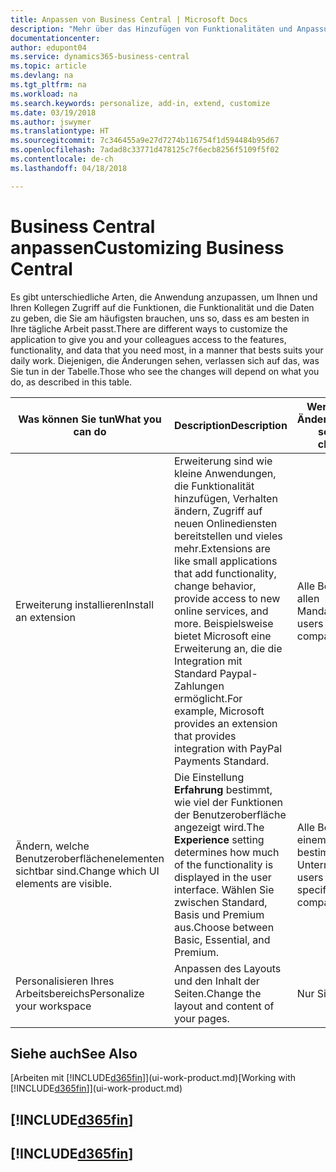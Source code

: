 ```yaml
---
title: Anpassen von Business Central | Microsoft Docs
description: "Mehr über das Hinzufügen von Funktionalitäten und Anpassungen in Business Central erfahren."
documentationcenter: 
author: edupont04
ms.service: dynamics365-business-central
ms.topic: article
ms.devlang: na
ms.tgt_pltfrm: na
ms.workload: na
ms.search.keywords: personalize, add-in, extend, customize
ms.date: 03/19/2018
ms.author: jswymer
ms.translationtype: HT
ms.sourcegitcommit: 7c346455a9e27d7274b116754f1d594484b95d67
ms.openlocfilehash: 7adad8c33771d478125c7f6ecb8256f5109f5f02
ms.contentlocale: de-ch
ms.lasthandoff: 04/18/2018

---
```

# <a name="customizing-business-central"></a><span data-ttu-id="2457c-103">Business Central anpassen</span><span class="sxs-lookup"><span data-stu-id="2457c-103">Customizing Business Central</span></span>
<!--NAV # Customizing Dynamics NAV -->
<span data-ttu-id="2457c-104">Es gibt unterschiedliche Arten, die Anwendung anzupassen, um Ihnen und Ihren Kollegen Zugriff auf die Funktionen, die Funktionalität und die Daten zu geben, die Sie am häufigsten brauchen, uns so, dass es am besten in Ihre tägliche Arbeit passt.</span><span class="sxs-lookup"><span data-stu-id="2457c-104">There are different ways to customize the application to give you and your colleagues access to the features, functionality, and data that you need most, in a manner that bests suits your daily work.</span></span> <span data-ttu-id="2457c-105">Diejenigen, die Änderungen sehen, verlassen sich auf das, was Sie tun in der Tabelle.</span><span class="sxs-lookup"><span data-stu-id="2457c-105">Those who see the changes will depend on what you do, as described in this table.</span></span>

| <span data-ttu-id="2457c-106">Was können Sie tun</span><span class="sxs-lookup"><span data-stu-id="2457c-106">What you can do</span></span>    |  <span data-ttu-id="2457c-107">Description</span><span class="sxs-lookup"><span data-stu-id="2457c-107">Description</span></span>  |  <span data-ttu-id="2457c-108">Wer sieht die Änderungen</span><span class="sxs-lookup"><span data-stu-id="2457c-108">Who sees the changes</span></span>  |  <span data-ttu-id="2457c-109">Weitere Informationen</span><span class="sxs-lookup"><span data-stu-id="2457c-109">More information</span></span>  |
|-----|---------------|---------|-------|
|<span data-ttu-id="2457c-110">Erweiterung installieren</span><span class="sxs-lookup"><span data-stu-id="2457c-110">Install an extension</span></span>|<span data-ttu-id="2457c-111">Erweiterung sind wie kleine Anwendungen, die Funktionalität hinzufügen, Verhalten ändern, Zugriff auf neuen Onlinediensten bereitstellen und vieles mehr.</span><span class="sxs-lookup"><span data-stu-id="2457c-111">Extensions are like small applications that add functionality, change behavior, provide access to new online services, and more.</span></span> <span data-ttu-id="2457c-112">Beispielsweise bietet Microsoft eine Erweiterung an, die die Integration mit Standard Paypal-Zahlungen ermöglicht.</span><span class="sxs-lookup"><span data-stu-id="2457c-112">For example, Microsoft provides an extension that provides integration with PayPal Payments Standard.</span></span>|<span data-ttu-id="2457c-113">Alle Benutzer in allen Mandanten.</span><span class="sxs-lookup"><span data-stu-id="2457c-113">All users in all companies.</span></span>|[<span data-ttu-id="2457c-114">Erweiterungen nutzen anpassen</span><span class="sxs-lookup"><span data-stu-id="2457c-114">Customizing Using Extensions</span></span>](ui-extensions.md)|
|<span data-ttu-id="2457c-115">Ändern, welche Benutzeroberflächenelementen sichtbar sind.</span><span class="sxs-lookup"><span data-stu-id="2457c-115">Change which UI elements are visible.</span></span>|<span data-ttu-id="2457c-116">Die Einstellung **Erfahrung** bestimmt, wie viel der Funktionen der Benutzeroberfläche angezeigt wird.</span><span class="sxs-lookup"><span data-stu-id="2457c-116">The **Experience** setting determines how much of the functionality is displayed in the user interface.</span></span> <span data-ttu-id="2457c-117">Wählen Sie zwischen Standard, Basis und Premium aus.</span><span class="sxs-lookup"><span data-stu-id="2457c-117">Choose between Basic, Essential, and Premium.</span></span>|<span data-ttu-id="2457c-118">Alle Benutzer in einem bestimmten Unternehmen.</span><span class="sxs-lookup"><span data-stu-id="2457c-118">All users in a specific company.</span></span>|[<span data-ttu-id="2457c-119">Sie können auswählen, welche Funktionen angezeigt werden</span><span class="sxs-lookup"><span data-stu-id="2457c-119">Changing Which Features are Displayed</span></span>](ui-experiences.md)|
|<span data-ttu-id="2457c-120">Personalisieren Ihres Arbeitsbereichs</span><span class="sxs-lookup"><span data-stu-id="2457c-120">Personalize your workspace</span></span>|<span data-ttu-id="2457c-121">Anpassen des Layouts und den Inhalt der Seiten.</span><span class="sxs-lookup"><span data-stu-id="2457c-121">Change the layout and content of your pages.</span></span>|<span data-ttu-id="2457c-122">Nur Sie.</span><span class="sxs-lookup"><span data-stu-id="2457c-122">Only you.</span></span>|[<span data-ttu-id="2457c-123">Personalisieren Ihres Arbeitsbereichs</span><span class="sxs-lookup"><span data-stu-id="2457c-123">Personalizing Your Workspace</span></span>](ui-personalization-user.md)|

## <a name="see-also"></a><span data-ttu-id="2457c-124">Siehe auch</span><span class="sxs-lookup"><span data-stu-id="2457c-124">See Also</span></span>
<span data-ttu-id="2457c-125">[Arbeiten mit [!INCLUDE[d365fin](includes/d365fin_md.md)]](ui-work-product.md)</span><span class="sxs-lookup"><span data-stu-id="2457c-125">[Working with [!INCLUDE[d365fin](includes/d365fin_md.md)]](ui-work-product.md)</span></span>  

## [!INCLUDE[d365fin](includes/free_trial_md.md)]  
## [!INCLUDE[d365fin](includes/training_link_md.md)]

